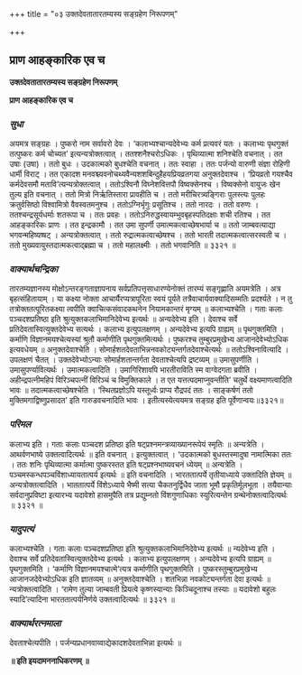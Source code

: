 +++
title = "०३ उक्तदेवतातारतम्यस्य सङ्ग्रहेण निरूपणम्"

+++


## प्राण आहङ्कारिक एव च

**उक्तदेवतातारतम्यस्य सङ्ग्रहेण निरूपणम्**

**प्राण आहङ्कारिक एव च**

### ***सुधा***

अयमत्र सङ्ग्रहः । पुष्करो नाम सर्वावरो देवः । ‘कलाभ्यश्चान्यदेवेभ्यः कर्म प्रत्यवरं यतः । कलाभ्यः पृथगुक्तं तत्पुष्करः कर्म चोच्यत’ इत्यन्यत्रोक्तत्वात् । ततश्शनैश्चरोऽधिकः । पृथिव्यात्मा शनिश्चेति वचनात् । तत उषाः (उषा) । ततो बुधः । उदकात्मको बुधश्चेति वचनात् । ततः स्वाहा । ततः पर्जन्यो वारुणी संज्ञा रोहिणी धार्मी विराट् । तत एकादश मनवश्च्यवनोचथ्यवैन्यशशबिन्दुहैहयप्रियव्रतगया अनुक्तदेवाश्च । ‘प्रियव्रतो गयश्चैव कर्मदेवसमौ मतावि’त्यन्यत्रोक्तत्वात् । ततोऽश्विनौ विघ्नेशवित्तपौ विष्वक्सेनश्च । विष्वक्सेनो वायुजः खेन तुल्य इति वचनात् । ततो मित्रो निर्ऋतिस्तारा प्रावहीति च । ततो मरीचिरत्र्यङ्गिराः पुलस्त्यः पुलहः क्रतुर्वसिष्ठो विश्वामित्रो वैवस्वतमनुश्च । ततोऽग्निर्भृगुः प्रसूतिश्च । ततो नारदः । ततो वरुणः । ततश्चन्द्रसूर्यधर्माः शतरूपा च । ततः प्रवहः । ततोऽनिरुद्धस्वायम्भुवबृहस्पतिदक्षाः शची रतिश्च । तत आहङ्कारिकः प्राणः । तत इन्द्रकामौ । तत उमा सुपर्णी उमात्मकत्वाच्छेषभार्या च ॥ ततो जाम्बवत्याद्या भगवन्महिष्यष्षट् । अन्यत्रोक्तत्वात् । ततो रुद्रात्मकत्वाच्छेषश्च । ततो भारती तदात्मकत्वात्सरस्वती च । ततो मुख्यवायुस्तदात्मकत्वाद्ब्रह्मा च । ततो महालक्ष्मीः । ततो भगवानिति ॥ ३३२१ ॥

### ***वाक्यार्थचन्द्रिका***

तारतम्यज्ञानस्य मोक्षोऽन्तरङ्गताज्ञापनाय सर्वप्रतिपत्तृसाधारण्येनोक्तं तारम्यं सङ्गृह्णाति अयमत्रेति । अत्र बृहत्संहितायाम् । या कक्ष्या नोक्ता आचार्यैरप्यत्रापूरिता स्वयं पूर्यते तत्रैवाचार्यवाक्यादिसम्मतिः प्रदर्श्यते । न तु तत्रोक्ततत्पूरितकक्ष्या त्वपीति क्वाचित्कसंवादकथनेन नियामकान्तरं मृग्यम् ॥ कलाभ्यश्चेति । गताः कलाः पञ्चदशप्रतिष्ठा इति श्रुत्युक्तकलाभिमानिदेवेभ्य इत्यर्थः ॥ अन्यदेवेभ्य इति । देवाश्च सर्वे प्रतिदेवतास्वित्युक्तदेवेभ्य सत्यर्थः । कलाभ्य इत्युपलक्षणम् । अन्यदेवेभ्य इत्यपि ग्राह्यम् ॥ पृथगुक्तमिति । कर्माणि विज्ञानमयश्चेत्यस्यां श्रुतौ कर्माणीति पृथगुक्तमित्यर्थः । पुष्करश्च तुम्बुरप्रमुखेभ्य आजानदेवेभ्योऽधिक इत्यवधेयम् ॥ अनुक्तदेवाश्चेति । सोमार्हशतदेवताभिन्ननवकोट्यन्तर्गतदेवाश्चेत्यर्थः ॥ ततोऽश्विनावित्यादि । उपलक्षणं चैतत् । उक्तदेवेभ्योऽन्याः सोमार्हशतान्तर्गता देवताश्चेत्यपि द्रष्टव्यम् ॥ उमासुपर्णीति । उमासुपर्ण्यावित्यर्थः । उमात्मकत्वादिति । उमागिरिशावपि भारतीराविति स्म वाग्वेदगता ब्रवीति । अहीन्द्रपत्नीमहिपं विरिञ्चपत्नीं विरिञ्चं च विमुक्तिकाले । त एत यत्तत्पदमाप्नुवन्तीति’ चतुर्थे वक्ष्यमाणत्वादिति भावः ॥ तदात्मकत्वाच्छेषश्चेति । ‘स्थितप्रज्ञोऽपि यस्तूर्ध्वः प्राप्य रौद्रपदं ततः । साङ्कर्षणं ततो मुक्तिमगाद्विष्णुप्रसादत’ इति गारुडवचनादिति भावः । इतीत्यस्येत्ययमत्र सङ्ग्रह इति पूर्वेणान्वयः॥३३२१॥

### ***परिमल*** 

कलाभ्य इति । गताः कलाः पञ्चदश प्रतिष्ठा इति षट्प्रश्नमन्त्रव्याख्यानरूपेयं स्मृतिः ॥ अन्यत्रेति । आथर्वणभाष्ये उक्तत्वादित्यर्थः ॥ इति वचनात् । इत्युक्तत्वात् । ‘उदकात्मको बुधस्तस्मादुषा नामात्मिका ततः । ततः शनिः पृथिव्यात्मा कर्मात्मा पुष्करस्तत इति षट्प्रश्नभाष्यवचनं ध्येयम् ॥ अन्यत्रेति । पञ्चमस्कन्धपञ्चविंशाध्यायतात्पर्य इत्यर्थः ॥ इति वचनादिति । भारततात्पर्ये तृतीयाध्याये उक्तादिति ज्ञेयम् ॥ अन्यत्रोक्तत्वादिति । भाततात्पर्ये विंशेऽध्याये भैष्मी सत्या चैकतनुर्द्विधैव जाता भूमौ प्रकृतिर्मूलभूता । तयैवान्याः सर्वदानुप्रविष्टा इत्यारभ्य यदावेशो हासमुपैति तत्र प्रद्युम्नतो विंशगुणाधिकाः स्युरित्यन्तेन ग्रन्थेनोक्तत्वादित्यर्थः ॥ ३३२१ ॥

### ***यादुपत्यं***

कलाभ्यश्चेति । गताः कलाः पञ्चदशप्रतिष्ठा इति श्रुत्युक्तकलाभिमानिदेवेभ्य इत्यर्थः ॥ न्यदेवेभ्य इति । देवाश्च सर्वे प्रतिदेवतास्वित्युक्तदेवेभ्य इत्यर्थः । कलाभ्य इत्युपलक्षणम् । अन्यदेवेभ्य इत्यपि ग्राह्यम् ॥ पृथगुक्तमिति । ‘कर्माणि विज्ञानमयश्चात्मे’त्यत्र कर्माणीति पृथगुक्तमिति । पुष्करस्तुम्बुरप्रमुखेभ्य आजानजदेवेभ्योऽधिक इति ज्ञातव्यम् ॥ अनुक्तदेवाश्चेति । शतभिन्ना नवकोट्यन्तर्गता देवा इत्यर्थः ॥ न्यत्रोक्तत्वादिति । ‘रामेण तुल्या जाम्बवती प्रियत्वे कृष्णस्यान्याः किञ्चिदूनाश्च तस्याः ॥ यदावेशो बहुलः स्यादि’त्यादिना भारततात्पर्यनिर्णये उक्तत्वादित्यर्थः ॥ ३३२१ ॥

### ***वाक्यार्थरत्नमाला***

देवताश्चेत्यपीति । पर्जन्यप्रधानवाय्वाद्येकादशदेवताभिन्ना इत्यर्थः ॥

**॥ इति इयदामननाधिकरणम् ॥**

